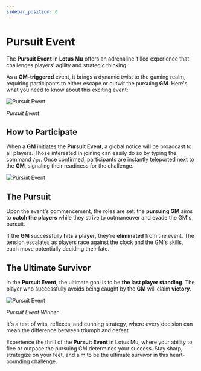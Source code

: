 ```yaml
---
sidebar_position: 6
---
```


# Pursuit Event

The **Pursuit Event** in **Lotus Mu** offers an adrenaline-filled experience that challenges players' agility and strategic thinking.

As a **GM-triggered** event, it brings a dynamic twist to the gaming realm, requiring participants to either escape or outwit the pursuing **GM**. Here's what you need to know about this exciting event:

![Pursuit Event](/img/events/pursuit/pursuit-start.jpg)

_Pursuit Event_

## How to Participate

When a **GM** initiates the **Pursuit Event**, a global notice will be broadcast to all players. Those interested in joining can easily do so by typing the command **`/go`**. Once confirmed, participants are instantly teleported next to the **GM**, signaling their readiness for the challenge.

![Pursuit Event](/img/events/pursuit/pursuit-join.jpg)

## The Pursuit

Upon the event's commencement, the roles are set: the **pursuing GM** aims to **catch the players** while they strive to outmaneuver and evade the GM's pursuit.

If the **GM** successfully **hits a player**, they're **eliminated** from the event. The tension escalates as players race against the clock and the GM's skills, each move potentially deciding their fate.

## The Ultimate Survivor

In the **Pursuit Event**, the ultimate goal is to be **the last player standing**. The player who successfully avoids being caught by the **GM** will claim **victory**.

![Pursuit Event](/img/events/pursuit/pursuit-end.jpg)

_Pursuit Event Winner_

It's a test of wits, reflexes, and cunning strategy, where every decision can mean the difference between triumph and defeat.

Experience the thrill of the **Pursuit Event** in Lotus Mu, where your ability to flee or outpace the pursuing GM determines your success. Stay sharp, strategize on your feet, and aim to be the ultimate survivor in this heart-pounding challenge.
